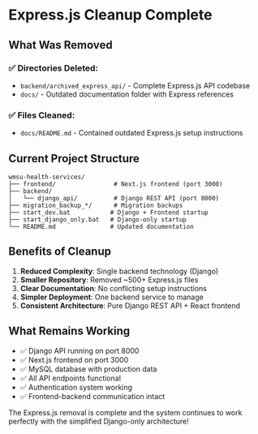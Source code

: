 # Express.js Cleanup Complete

## What Was Removed

### ✅ Directories Deleted:
- `backend/archived_express_api/` - Complete Express.js API codebase
- `docs/` - Outdated documentation folder with Express references

### ✅ Files Cleaned:
- `docs/README.md` - Contained outdated Express.js setup instructions

## Current Project Structure

```
wmsu-health-services/
├── frontend/                # Next.js frontend (port 3000)
├── backend/
│   └── django_api/          # Django REST API (port 8000)
├── migration_backup_*/      # Migration backups
├── start_dev.bat           # Django + Frontend startup
├── start_django_only.bat   # Django-only startup
└── README.md               # Updated documentation
```

## Benefits of Cleanup

1. **Reduced Complexity**: Single backend technology (Django)
2. **Smaller Repository**: Removed ~500+ Express.js files
3. **Clear Documentation**: No conflicting setup instructions
4. **Simpler Deployment**: One backend service to manage
5. **Consistent Architecture**: Pure Django REST API + React frontend

## What Remains Working

- ✅ Django API running on port 8000
- ✅ Next.js frontend on port 3000  
- ✅ MySQL database with production data
- ✅ All API endpoints functional
- ✅ Authentication system working
- ✅ Frontend-backend communication intact

The Express.js removal is complete and the system continues to work perfectly with the simplified Django-only architecture!
